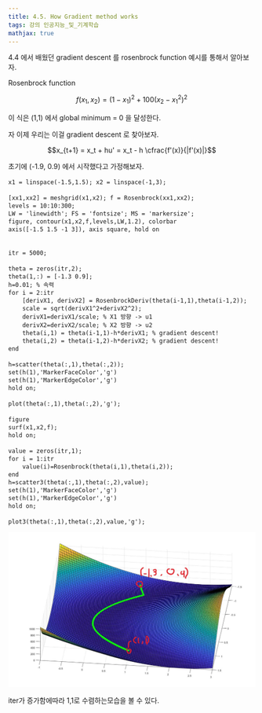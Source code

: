 ```yaml
---
title: 4.5. How Gradient method works
tags: 강의 인공지능_및_기계학습
mathjax: true
---
```


4.4 에서 배웠던 gradient descent 를 rosenbrock function 예시를 통해서 알아보자.

Rosenbrock function

$$f(x_1, x_2) = (1-x_1)^2 + 100(x_2-x_1^2)^2$$

이 식은 (1,1) 에서 global minimum = 0 을 달성한다.

자 이제 우리는 이걸 gradient descent 로 찾아보자.

$$x_{t+1} = x_t + hu' = x_t - h \cfrac{f'(x)}{|f'(x)|}$$

초기에 (-1.9, 0.9) 에서 시작했다고 가정해보자.

    x1 = linspace(-1.5,1.5); x2 = linspace(-1,3);
    
    [xx1,xx2] = meshgrid(x1,x2); f = Rosenbrock(xx1,xx2);
    levels = 10:10:300;
    LW = 'linewidth'; FS = 'fontsize'; MS = 'markersize';
    figure, contour(x1,x2,f,levels,LW,1.2), colorbar
    axis([-1.5 1.5 -1 3]), axis square, hold on
    
    
    itr = 5000;
    
    theta = zeros(itr,2);
    theta(1,:) = [-1.3 0.9];
    h=0.01; % 속력
    for i = 2:itr
        [derivX1, derivX2] = RosenbrockDeriv(theta(i-1,1),theta(i-1,2));
        scale = sqrt(derivX1^2+derivX2^2);
        derivX1=derivX1/scale; % X1 방향 -> u1
        derivX2=derivX2/scale; % X2 방향 -> u2
        theta(i,1) = theta(i-1,1)-h*derivX1; % gradient descent!
        theta(i,2) = theta(i-1,2)-h*derivX2; % gradient descent!
    end
    
    h=scatter(theta(:,1),theta(:,2));
    set(h(1),'MarkerFaceColor','g')
    set(h(1),'MarkerEdgeColor','g')
    hold on;
    
    plot(theta(:,1),theta(:,2),'g');
    
    figure
    surf(x1,x2,f);
    hold on;
    
    value = zeros(itr,1);
    for i = 1:itr
        value(i)=Rosenbrock(theta(i,1),theta(i,2));
    end
    h=scatter3(theta(:,1),theta(:,2),value);
    set(h(1),'MarkerFaceColor','g')
    set(h(1),'MarkerEdgeColor','g')
    hold on;
    
    plot3(theta(:,1),theta(:,2),value,'g');

![4%205%20How%20Gradient%20method%20works/untitled.jpg](4%205%20How%20Gradient%20method%20works/untitled.jpg)

iter가 증가함에따라 1,1로 수렴하는모습을 볼 수 있다.
